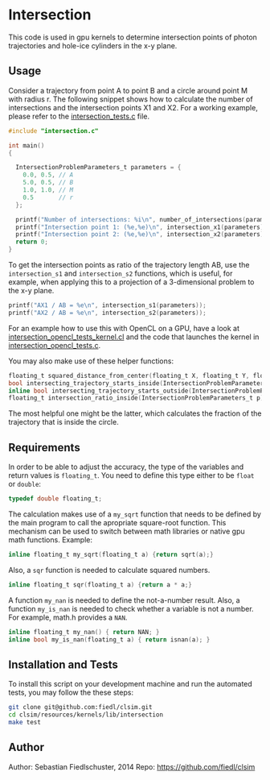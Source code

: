 # Intersection

This code is used in gpu kernels to determine intersection points of photon trajectories and hole-ice cylinders in the x-y plane.

## Usage

Consider a trajectory from point A to point B and a circle around point M with radius r. The following snippet shows how to calculate the number of intersections and the intersection points X1 and X2. For a working example, please refer to the [intersection_tests.c](intersection_tests.c) file.

```c
#include "intersection.c"

int main()
{

  IntersectionProblemParameters_t parameters = {
    0.0, 0.5, // A
    5.0, 0.5, // B
    1.0, 1.0, // M
    0.5       // r
  };

  printf("Number of intersections: %i\n", number_of_intersections(parameters));
  printf("Intersection point 1: (%e,%e)\n", intersection_x1(parameters), intersection_y1(parameters));
  printf("Intersection point 2: (%e,%e)\n", intersection_x2(parameters), intersection_y2(parameters));
  return 0;
}
```

To get the intersection points as ratio of the trajectory length AB, use the `intersection_s1` and `intersection_s2` functions, which is useful, for example, when applying this to a projection of a 3-dimensional problem to the x-y plane.

```c
printf("AX1 / AB = %e\n", intersection_s1(parameters));
printf("AX2 / AB = %e\n", intersection_s2(parameters));
```

For an example how to use this with OpenCL on a GPU, have a look at [intersection_opencl_tests_kernel.cl](intersection_opencl_tests_kernel.cl) and the code that launches the kernel in [intersection_opencl_tests.c](intersection_opencl_tests.c).

You may also make use of these helper functions:

```c
floating_t squared_distance_from_center(floating_t X, floating_t Y, floating_t MX, floating_t MY)
bool intersecting_trajectory_starts_inside(IntersectionProblemParameters_t p)
inline bool intersecting_trajectory_starts_outside(IntersectionProblemParameters_t p)
floating_t intersection_ratio_inside(IntersectionProblemParameters_t p)
```

The most helpful one might be the latter, which calculates the fraction of the trajectory that is inside the circle.

## Requirements

In order to be able to adjust the accuracy, the type of the variables and return values is `floating_t`. You need to define this type either to be `float` or `double`:

```c
typedef double floating_t;
```

The calculation makes use of a `my_sqrt` function that needs to be defined by the main program to call the apropriate square-root function. This mechanism can be used to switch between math libraries or native gpu math functions. Example:

```c
inline floating_t my_sqrt(floating_t a) {return sqrt(a);}
```

Also, a `sqr` function is needed to calculate squared numbers.

```c
inline floating_t sqr(floating_t a) {return a * a;}
```

A function `my_nan` is needed to define the not-a-number result. Also, a function `my_is_nan` is needed to check whether a variable is not a number. For example, math.h provides a `NAN`.

```c
inline floating_t my_nan() { return NAN; }
inline bool my_is_nan(floating_t a) { return isnan(a); }
```

## Installation and Tests

To install this script on your development machine and run the automated tests, you may follow the these steps:

```bash
git clone git@github.com:fiedl/clsim.git
cd clsim/resources/kernels/lib/intersection
make test
```

## Author

Author: Sebastian Fiedlschuster, 2014
Repo: https://github.com/fiedl/clsim

